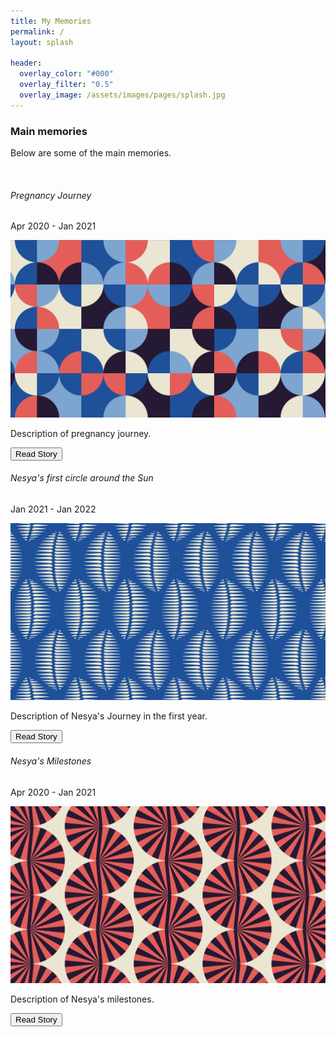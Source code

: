 ```yaml
---
title: My Memories
permalink: /
layout: splash

header:
  overlay_color: "#000"
  overlay_filter: "0.5"
  overlay_image: /assets/images/pages/splash.jpg
---
```


### Main memories

Below are some of the main memories.

<br />

<div class="cards-holder-list">
  <!-- Card 1 -->
  <div class="cards cards-image-top cards-hover">
	<div class="cards-content">
	<h6 class="title">Pregnancy Journey</h6>
	<p class="label">
		Apr 2020 - Jan 2021
	</p>
	<div class="cards-image">
	<img src="/assets/images/placeholder4.jpg" alt="Image">
	</div>
	<p class="description">
		Description of pregnancy journey.
	</p>
	<button type="button" class="btn btn-primary btn-sm">Read Story<i class="sgds-icon sgds-icon-arrow-right" aria-hidden="true"></i></button>
	</div>
  </div>
  <!-- Card 2 -->
  <div class="cards cards-image-top cards-hover">
	<div class="cards-content">
	<h6 class="title">Nesya's first circle around the Sun</h6>
	<p class="label">
		Jan 2021 - Jan 2022
	</p>
	<div class="cards-image">
	<img src="/assets/images/placeholder5.jpg" alt="Image">
	</div>
	<p class="description">
		Description of Nesya's Journey in the first year.
	</p>
	<button type="button" class="btn btn-primary btn-sm">Read Story<i class="sgds-icon sgds-icon-arrow-right" aria-hidden="true"></i></button>
	</div>
  </div>
  <!-- Card 3 -->
  <div class="cards cards-image-top cards-hover">
	<div class="cards-content">
	<h6 class="title">Nesya's Milestones</h6>
	<p class="label">
		Apr 2020 - Jan 2021
	</p>
	<div class="cards-image">
	<img src="/assets/images/placeholder6.jpg" alt="Image">
	</div>
	<p class="description">
		Description of Nesya's milestones.
	</p>
	<button type="button" class="btn btn-primary btn-sm">Read Story<i class="sgds-icon sgds-icon-arrow-right" aria-hidden="true"></i></button>
	</div>
  </div>
  
</div>
